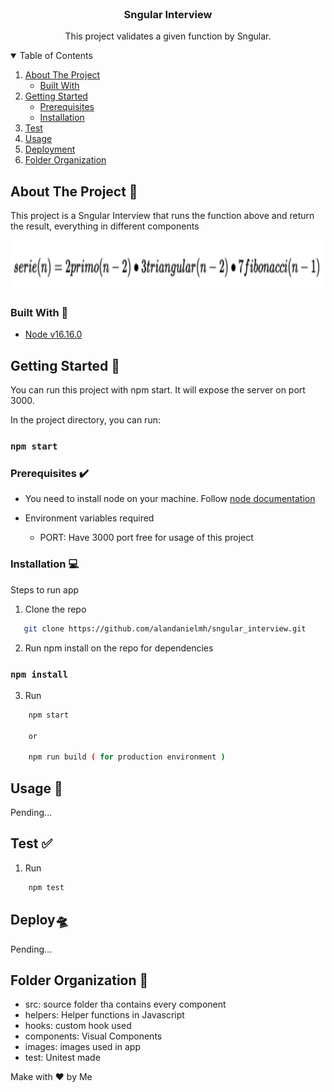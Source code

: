 <!-- PROJECT LOGO -->
<br />
<p align="center">

  <h3 align="center">Sngular Interview</h3>

  <p align="center">
    This project validates a given function by Sngular.
  </p>
 
</p>



<!-- TABLE OF CONTENTS -->
<details open="open">
  <summary>Table of Contents</summary>
  <ol>
    <li>
      <a href="#about-the-project">About The Project</a>
      <ul>
        <li><a href="#built-with">Built With</a></li>
      </ul>
    </li>
    <li>
      <a href="#getting-started">Getting Started</a>
      <ul>
        <li><a href="#prerequisites">Prerequisites</a></li>
        <li><a href="#installation">Installation</a></li>
      </ul>
    </li>
    <li><a href="#test">Test</a></li>
    <li><a href="#usage">Usage</a></li>
    <li><a href="#deploy">Deployment</a></li>
    <li><a href="#folder-organization">Folder Organization</a></li>
  </ol>
</details>

<!-- ABOUT THE PROJECT -->
## About The Project 🤔

This project is a Sngular Interview that runs the function above and return the result, everything in different components

 <img src="src/Images/Function.png" width="800" height="80">

### Built With 🧰

* [Node v16.16.0](https://nodejs.org/en/)


<!-- GETTING STARTED -->
## Getting Started 🚀

You can run this project with npm start. It will expose the server on port 3000.

In the project directory, you can run:

### `npm start`


### Prerequisites ✔️

* You need to install node on your machine. Follow [node documentation](https://nodejs.org/en/)

* Environment variables required
  - PORT: Have 3000 port free for usage of this project

### Installation 💻

Steps to run app

1. Clone the repo
   
```sh
   git clone https://github.com/alandanielmh/sngular_interview.git
```
   
2. Run npm install on the repo for dependencies

### `npm install`

    
3. Run
    
```sh
    npm start

    or

    npm run build ( for production environment )
```
    

<!-- USAGE EXAMPLES -->
## Usage 🏃

Pending...

## Test ✅

1. Run
    
```sh
    npm test
```

## Deploy:flying_saucer:

Pending...

<!-- FOLDER ORGANIZATION -->
## Folder Organization 📁

- src: source folder tha contains every component
- helpers: Helper functions in Javascript
- hooks: custom hook used
- components: Visual Components
- images: images used in app
- test: Unitest made


Make with ❤️ by Me